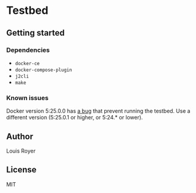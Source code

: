 # Testbed
## Getting started
### Dependencies
- `docker-ce`
- `docker-compose-plugin`
- `j2cli`
- `make`

### Known issues
Docker version 5:25.0.0 has [a bug](https://github.com/moby/moby/issues/47120) that prevent running the testbed. Use a different version (5:25.0.1 or higher, or 5:24.* or lower).

## Author
Louis Royer

## License
MIT
